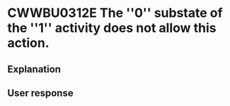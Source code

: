 # CWWBU0312E The ''0'' substate of the ''1'' activity does not allow this action.

## Explanation

## User response
